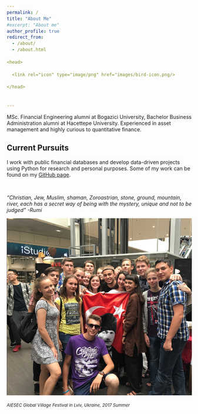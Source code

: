 ```yaml
---
permalink: /
title: "About Me"
#excerpt: "About me"
author_profile: true
redirect_from: 
  - /about/
  - /about.html

<head>

  <link rel="icon" type="image/png" href="images/bird-icon.png/>
  
</head>


---
```



MSc. Financial Engineering alumni at Bogazici University, Bachelor Business Administration alumni at Hacettepe University. Experienced in asset management and highly curious to quantitative finance.


Current Pursuits
------

I work with public financial databases and develop data-driven projects using Python for research and personal purposes. Some of my work can be found on my [GitHub page](https://github.com/alihanucar).





<br>

*“Christian, Jew, Muslim, shaman, Zoroastrian, stone, ground, mountain, river, each has a secret way of being with the mystery, unique and not to be judged” -Rumi*

![](/images/editing-talk.png)

<small>*AIESEC Global Village Festival in Lviv, Ukraine, 2017 Summer*<small>





